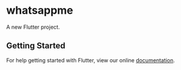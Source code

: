 # whatsappme

A new Flutter project.

## Getting Started

For help getting started with Flutter, view our online
[documentation](https://flutter.io/).
